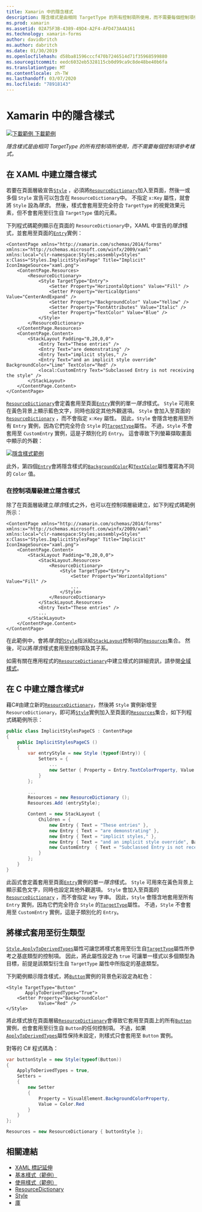 ```yaml
---
title: Xamarin 中的隱含樣式
description: 隱含樣式是由相同 TargetType 的所有控制項所使用，而不需要每個控制項參考樣式。
ms.prod: xamarin
ms.assetid: 02A75F3B-4389-49D4-A2F4-AFD473A4A161
ms.technology: xamarin-forms
author: davidbritch
ms.author: dabritch
ms.date: 01/30/2019
ms.openlocfilehash: d58ba81596cccf470b7246514d71f35968599880
ms.sourcegitcommit: eedc6032eb5328115cb0d99ca9c8de48be40b6fa
ms.translationtype: MT
ms.contentlocale: zh-TW
ms.lasthandoff: 03/07/2020
ms.locfileid: "78918143"
---
```

# <a name="implicit-styles-in-xamarinforms"></a>Xamarin 中的隱含樣式

[![下載範例](~/media/shared/download.png) 下載範例](https://docs.microsoft.com/samples/xamarin/xamarin-forms-samples/userinterface-styles-basicstyles)

_隱含樣式是由相同 TargetType 的所有控制項所使用，而不需要每個控制項參考樣式。_

## <a name="create-an-implicit-style-in-xaml"></a>在 XAML 中建立隱含樣式

若要在頁面層級宣告[`Style`](xref:Xamarin.Forms.Style) ，必須將[`ResourceDictionary`](xref:Xamarin.Forms.ResourceDictionary)加入至頁面，然後一或多個 `Style` 宣告可以包含在 `ResourceDictionary`中。 不指定 `x:Key` 屬性，就會將 `Style` 設為*隱含*。 然後，樣式會套用至完全符合 `TargetType` 的視覺效果元素，但不會套用至衍生自 `TargetType` 值的元素。

下列程式碼範例顯示在頁面的 `ResourceDictionary`中，XAML 中宣告的*隱含*樣式，並套用至頁面的[`Entry`](xref:Xamarin.Forms.Entry)實例：

```xaml
<ContentPage xmlns="http://xamarin.com/schemas/2014/forms" xmlns:x="http://schemas.microsoft.com/winfx/2009/xaml" xmlns:local="clr-namespace:Styles;assembly=Styles" x:Class="Styles.ImplicitStylesPage" Title="Implicit" IconImageSource="xaml.png">
    <ContentPage.Resources>
        <ResourceDictionary>
            <Style TargetType="Entry">
                <Setter Property="HorizontalOptions" Value="Fill" />
                <Setter Property="VerticalOptions" Value="CenterAndExpand" />
                <Setter Property="BackgroundColor" Value="Yellow" />
                <Setter Property="FontAttributes" Value="Italic" />
                <Setter Property="TextColor" Value="Blue" />
            </Style>
        </ResourceDictionary>
    </ContentPage.Resources>
    <ContentPage.Content>
        <StackLayout Padding="0,20,0,0">
            <Entry Text="These entries" />
            <Entry Text="are demonstrating" />
            <Entry Text="implicit styles," />
            <Entry Text="and an implicit style override" BackgroundColor="Lime" TextColor="Red" />
            <local:CustomEntry Text="Subclassed Entry is not receiving the style" />
        </StackLayout>
    </ContentPage.Content>
</ContentPage>
```

[`ResourceDictionary`](xref:Xamarin.Forms.ResourceDictionary)會定義套用至頁面[`Entry`](xref:Xamarin.Forms.Entry)實例的單一*隱含*樣式。 `Style` 可用來在黃色背景上顯示藍色文字，同時也設定其他外觀選項。 `Style` 會加入至頁面的[`ResourceDictionary`](xref:Xamarin.Forms.ResourceDictionary) ，而不會指定 `x:Key` 屬性。 因此，`Style` 會隱含地套用至所有 `Entry` 實例，因為它們完全符合 `Style` 的[`TargetType`](xref:Xamarin.Forms.Style.TargetType)屬性。 不過，`Style` 不會套用至 `CustomEntry` 實例，這是子類別化的 `Entry`。 這會導致下列螢幕擷取畫面中顯示的外觀：

[![隱含樣式範例](implicit-images/implicit-styles.png)](implicit-images/implicit-styles-large.png#lightbox)

此外，第四個[`Entry`](xref:Xamarin.Forms.Entry)會將隱含樣式的[`BackgroundColor`](xref:Xamarin.Forms.VisualElement.BackgroundColor)和[`TextColor`](xref:Xamarin.Forms.InputView.TextColor)屬性覆寫為不同的 `Color` 值。

### <a name="create-an-implicit-style-at-the-control-level"></a>在控制項層級建立隱含樣式

除了在頁面層級建立*隱含*樣式之外，也可以在控制項層級建立，如下列程式碼範例所示：

```xaml
<ContentPage xmlns="http://xamarin.com/schemas/2014/forms" xmlns:x="http://schemas.microsoft.com/winfx/2009/xaml" xmlns:local="clr-namespace:Styles;assembly=Styles" x:Class="Styles.ImplicitStylesPage" Title="Implicit" IconImageSource="xaml.png">
    <ContentPage.Content>
        <StackLayout Padding="0,20,0,0">
            <StackLayout.Resources>
                <ResourceDictionary>
                    <Style TargetType="Entry">
                        <Setter Property="HorizontalOptions" Value="Fill" />
                        ...
                    </Style>
                </ResourceDictionary>
            </StackLayout.Resources>
            <Entry Text="These entries" />
            ...
        </StackLayout>
    </ContentPage.Content>
</ContentPage>
```

在此範例中，會將*隱含*[的`Style`](xref:Xamarin.Forms.Style)指派給[`StackLayout`](xref:Xamarin.Forms.StackLayout)控制項的[`Resources`](xref:Xamarin.Forms.VisualElement.Resources)集合。 然後，可以將*隱含*樣式套用至控制項及其子系。

如需有關在應用程式的[`ResourceDictionary`](xref:Xamarin.Forms.ResourceDictionary)中建立樣式的詳細資訊，請參閱[全域樣式](~/xamarin-forms/user-interface/styles/application.md)。

## <a name="create-an-implicit-style-in-c35"></a>在 C 中建立隱含樣式&#35;

藉C#由建立新的[`ResourceDictionary`](xref:Xamarin.Forms.ResourceDictionary)，然後將 `Style` 實例新增至 `ResourceDictionary`，即可將[`Style`](xref:Xamarin.Forms.Style)實例加入至頁面的[`Resources`](xref:Xamarin.Forms.VisualElement.Resources)集合，如下列程式碼範例所示：

```csharp
public class ImplicitStylesPageCS : ContentPage
{
    public ImplicitStylesPageCS ()
    {
        var entryStyle = new Style (typeof(Entry)) {
            Setters = {
                ...
                new Setter { Property = Entry.TextColorProperty, Value = Color.Blue }
            }
        };

        ...
        Resources = new ResourceDictionary ();
        Resources.Add (entryStyle);

        Content = new StackLayout {
            Children = {
                new Entry { Text = "These entries" },
                new Entry { Text = "are demonstrating" },
                new Entry { Text = "implicit styles," },
                new Entry { Text = "and an implicit style override", BackgroundColor = Color.Lime, TextColor = Color.Red },
                new CustomEntry  { Text = "Subclassed Entry is not receiving the style" }
            }
        };
    }
}
```

此函式會定義套用至頁面[`Entry`](xref:Xamarin.Forms.Entry)實例的單一*隱含*樣式。 `Style` 可用來在黃色背景上顯示藍色文字，同時也設定其他外觀選項。 `Style` 會加入至頁面的[`ResourceDictionary`](xref:Xamarin.Forms.ResourceDictionary) ，而不會指定 `key` 字串。 因此，`Style` 會隱含地套用至所有 `Entry` 實例，因為它們完全符合 `Style` 的[`TargetType`](xref:Xamarin.Forms.Style.TargetType)屬性。 不過，`Style` 不會套用至 `CustomEntry` 實例，這是子類別化的 `Entry`。

## <a name="apply-a-style-to-derived-types"></a>將樣式套用至衍生類型

[`Style.ApplyToDerivedTypes`](xref:Xamarin.Forms.Style.ApplyToDerivedTypes)屬性可讓您將樣式套用至衍生自[`TargetType`](xref:Xamarin.Forms.Style.TargetType)屬性所參考之基底類型的控制項。 因此，將此屬性設定為 `true` 可讓單一樣式以多個類型為目標，前提是該類型衍生自 `TargetType` 屬性中所指定的基底類型。

下列範例顯示隱含樣式，將[`Button`](xref:Xamarin.Forms.Button)實例的背景色彩設定為紅色：

```xaml
<Style TargetType="Button"
       ApplyToDerivedTypes="True">
    <Setter Property="BackgroundColor"
            Value="Red" />
</Style>
```

將此樣式放在頁面層級[`ResourceDictionary`](xref:Xamarin.Forms.ResourceDictionary)會導致它套用至頁面上的所有[`Button`](xref:Xamarin.Forms.Button)實例，也會套用至衍生自 `Button`的任何控制項。 不過，如果[`ApplyToDerivedTypes`](xref:Xamarin.Forms.Style.ApplyToDerivedTypes)屬性保持未設定，則樣式只會套用至 `Button` 實例。

對等的 C# 程式碼為：

```csharp
var buttonStyle = new Style(typeof(Button))
{
    ApplyToDerivedTypes = true,
    Setters =
    {
        new Setter
        {
            Property = VisualElement.BackgroundColorProperty,
            Value = Color.Red
        }
    }
};

Resources = new ResourceDictionary { buttonStyle };
```

## <a name="related-links"></a>相關連結

- [XAML 標記延伸](~/xamarin-forms/xaml/xaml-basics/xaml-markup-extensions.md)
- [基本樣式（範例）](https://docs.microsoft.com/samples/xamarin/xamarin-forms-samples/userinterface-styles-basicstyles)
- [使用樣式（範例）](https://docs.microsoft.com/samples/xamarin/xamarin-forms-samples/workingwithstyles)
- [ResourceDictionary](xref:Xamarin.Forms.ResourceDictionary)
- [Style](xref:Xamarin.Forms.Style)
- [庫](xref:Xamarin.Forms.Setter)
